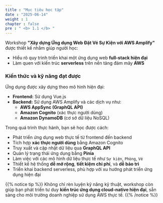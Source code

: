 ```yaml
---
title : "Mục tiêu học tập"
date : "2025-06-14"
weight : 1 
chapter : false
pre : " <b> 1.1 </b> "
---
```


Workshop **"Xây dựng Ứng dụng Web Đặt Vé Sự Kiện với AWS Amplify"** được thiết kế nhằm giúp người học:

- Hiểu rõ quy trình triển khai một ứng dụng web **full-stack hiện đại**
- Làm quen với kiến trúc **serverless** trên nền tảng đám mây **AWS**


### Kiến thức và kỹ năng đạt được

Ứng dụng được xây dựng theo mô hình hiện đại:

- **Frontend:** Sử dụng Vue.js
- **Backend:** Sử dụng AWS Amplify và các dịch vụ như:
  - **AWS AppSync (GraphQL API)**
  - **Amazon Cognito** (xác thực người dùng)
  - **Amazon DynamoDB** (cơ sở dữ liệu NoSQL)

Trong quá trình thực hành, bạn sẽ học được cách:

- Phát triển ứng dụng web thực tế từ frontend đến backend
- Tích hợp **xác thực người dùng** bằng Amazon Cognito
- Truy xuất và cập nhật dữ liệu qua **GraphQL API**
- Quản lý trạng thái ứng dụng bằng **Pinia**
- Làm việc với các mô hình dữ liệu thực tế như `Sự kiện`, `Phòng`, `Vé`
- Thiết kế hệ thống **dễ mở rộng**, **tiết kiệm chi phí**, và **dễ bảo trì**
- Triển khai backend serverless, phù hợp với xu hướng phát triển ứng dụng hiện đại


{{% notice tip %}}
Không chỉ rèn luyện kỹ năng kỹ thuật, workshop còn giúp bạn phát triển tư duy **kiến trúc ứng dụng cloud-native hiện đại**, sẵn sàng cho môi trường doanh nghiệp sử dụng AWS thực tế.
{{% /notice %}}